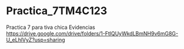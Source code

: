 # Practica_7TM4C123
Practica 7 para tiva chica
Evidencias https://drive.google.com/drive/folders/1-FtlQUyWkdLBmNH9v6mG8G-U_eLhlVyZ?usp=sharing
